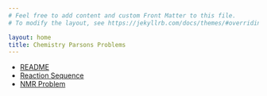 ```yaml
---
# Feel free to add content and custom Front Matter to this file.
# To modify the layout, see https://jekyllrb.com/docs/themes/#overriding-theme-defaults

layout: home
title: Chemistry Parsons Problems
---
```


- [README](README.md)
- [Reaction Sequence](reaction_sequence.md)
- [NMR Problem](NMR-problem.md)

